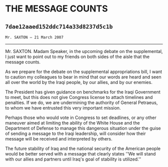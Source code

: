# THE MESSAGE COUNTS
## `7dae12aaed152ddc714a33d8237d5c1b`
`Mr. SAXTON — 21 March 2007`

---


Mr. SAXTON. Madam Speaker, in the upcoming debate on the 
supplemental, I just want to point out to my friends on both sides of 
the aisle that the message counts.

As we prepare for the debate on the supplemental appropriations bill, 
I want to caution my colleagues to bear in mind that our words are 
heard and seen all over the world by the Iraqi people, by our allies, 
and by our enemies.

The President has given guidance on benchmarks for the Iraqi 
Government to meet, but this does not give Congress license to attach 
timelines and penalties. If we do, we are undermining the authority of 
General Petraeus, to whom we have entrusted this very important 
mission.

Perhaps those who would vote in Congress to set deadlines, or any 
other maneuver aimed at limiting the ability of the White House and the 
Department of Defense to manage this dangerous situation under the 
guise of sending a message to the Iraqi leadership, will consider how 
their message will be received and interpreted by others.

The future stability of Iraq and the national security of the 
American people would be better served with a message that clearly 
states ''We will stand with our allies and partners until Iraq's goal 
of stability is utilized.''
